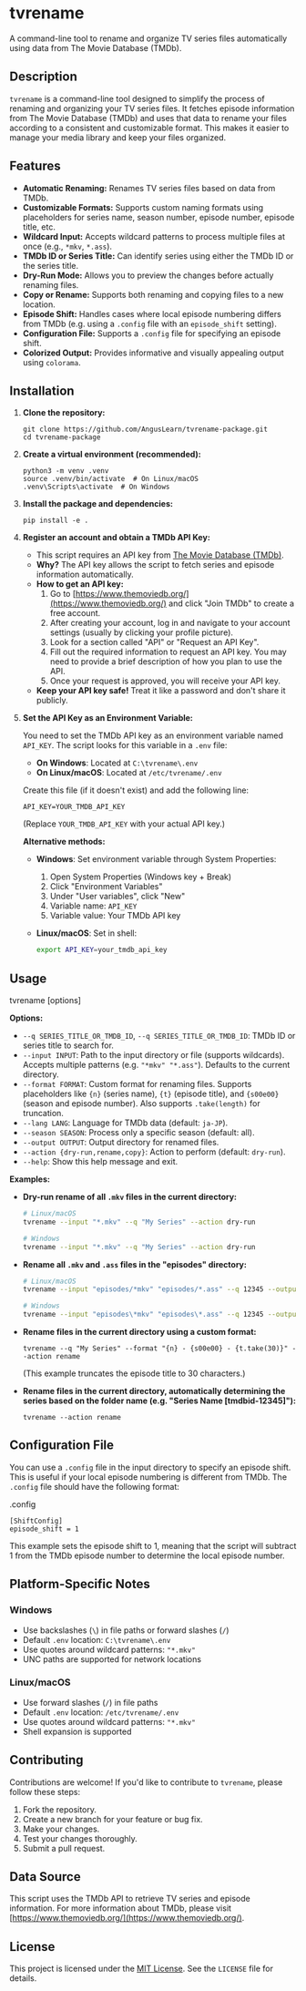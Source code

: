 # tvrename

A command-line tool to rename and organize TV series files automatically using data from The Movie Database (TMDb).

## Description

`tvrename` is a command-line tool designed to simplify the process of renaming and organizing your TV series files. It fetches episode information from The Movie Database (TMDb) and uses that data to rename your files according to a consistent and customizable format. This makes it easier to manage your media library and keep your files organized.

## Features

*   **Automatic Renaming:**  Renames TV series files based on data from TMDb.
*   **Customizable Formats:**  Supports custom naming formats using placeholders for series name, season number, episode number, episode title, etc.
*   **Wildcard Input:** Accepts wildcard patterns to process multiple files at once (e.g., `*mkv`, `*.ass`).
*   **TMDb ID or Series Title:**  Can identify series using either the TMDb ID or the series title.
*   **Dry-Run Mode:**  Allows you to preview the changes before actually renaming files.
*   **Copy or Rename:**  Supports both renaming and copying files to a new location.
*   **Episode Shift:**  Handles cases where local episode numbering differs from TMDb (e.g. using a `.config` file with an `episode_shift` setting).
*   **Configuration File:**  Supports a `.config` file for specifying an episode shift.
*   **Colorized Output:** Provides informative and visually appealing output using `colorama`.

## Installation

1.  **Clone the repository:**

    ```
    git clone https://github.com/AngusLearn/tvrename-package.git
    cd tvrename-package
    ```


2.  **Create a virtual environment (recommended):**

    ```
    python3 -m venv .venv
    source .venv/bin/activate  # On Linux/macOS
    .venv\Scripts\activate  # On Windows
    ```

3.  **Install the package and dependencies:**

    ```
    pip install -e .
    ```

4.  **Register an account and obtain a TMDb API Key:**

    *   This script requires an API key from [The Movie Database (TMDb)](https://www.themoviedb.org/).
    *   **Why?** The API key allows the script to fetch series and episode information automatically.
    *   **How to get an API key:**
        1.  Go to [https://www.themoviedb.org/](https://www.themoviedb.org/) and click "Join TMDb" to create a free account.
        2.  After creating your account, log in and navigate to your account settings (usually by clicking your profile picture).
        3.  Look for a section called "API" or "Request an API Key".
        4.  Fill out the required information to request an API key.  You may need to provide a brief description of how you plan to use the API.
        5.  Once your request is approved, you will receive your API key.
    *   **Keep your API key safe!**  Treat it like a password and don't share it publicly.
    

5.  **Set the API Key as an Environment Variable:**

    You need to set the TMDb API key as an environment variable named `API_KEY`. The script looks for this variable in a `.env` file:
    
    - **On Windows**: Located at `C:\tvrename\.env`
    - **On Linux/macOS**: Located at `/etc/tvrename/.env`

    Create this file (if it doesn't exist) and add the following line:

    ```plaintext
    API_KEY=YOUR_TMDB_API_KEY
    ```

    (Replace `YOUR_TMDB_API_KEY` with your actual API key.)

    **Alternative methods:**
    - **Windows**: Set environment variable through System Properties:
      1. Open System Properties (Windows key + Break)
      2. Click "Environment Variables"
      3. Under "User variables", click "New"
      4. Variable name: `API_KEY`
      5. Variable value: Your TMDb API key
    
    - **Linux/macOS**: Set in shell:
      ```bash
      export API_KEY=your_tmdb_api_key
      ```

## Usage

tvrename [options]

**Options:**

*   `--q SERIES_TITLE_OR_TMDB_ID`, `--q SERIES_TITLE_OR_TMDB_ID`: TMDb ID or series title to search for.
*   `--input INPUT`: Path to the input directory or file (supports wildcards). Accepts multiple patterns (e.g. `"*mkv" "*.ass"`). Defaults to the current directory.
*   `--format FORMAT`: Custom format for renaming files.  Supports placeholders like `{n}` (series name), `{t}` (episode title), and `{s00e00}` (season and episode number).  Also supports `.take(length)` for truncation.
*   `--lang LANG`: Language for TMDb data (default: `ja-JP`).
*   `--season SEASON`: Process only a specific season (default: all).
*   `--output OUTPUT`: Output directory for renamed files.
*   `--action {dry-run,rename,copy}`: Action to perform (default: `dry-run`).
*   `--help`: Show this help message and exit.

**Examples:**

*   **Dry-run rename of all `.mkv` files in the current directory:**

    ```bash
    # Linux/macOS
    tvrename --input "*.mkv" --q "My Series" --action dry-run
    
    # Windows
    tvrename --input "*.mkv" --q "My Series" --action dry-run
    ```

*   **Rename all `.mkv` and `.ass` files in the "episodes" directory:**

    ```bash
    # Linux/macOS
    tvrename --input "episodes/*mkv" "episodes/*.ass" --q 12345 --output "/output" --action copy
    
    # Windows
    tvrename --input "episodes\*mkv" "episodes\*.ass" --q 12345 --output "D:\output" --action copy
    ```

*   **Rename files in the current directory using a custom format:**

    ```
    tvrename --q "My Series" --format "{n} - {s00e00} - {t.take(30)}" --action rename
    ```

    (This example truncates the episode title to 30 characters.)

*   **Rename files in the current directory, automatically determining the series based on the folder name (e.g. "Series Name [tmdbid-12345]"):**

    ```
    tvrename --action rename
    ```

## Configuration File

You can use a `.config` file in the input directory to specify an episode shift. This is useful if your local episode numbering is different from TMDb. The `.config` file should have the following format:

.config
```
[ShiftConfig]
episode_shift = 1
```


This example sets the episode shift to 1, meaning that the script will subtract 1 from the TMDb episode number to determine the local episode number.

## Platform-Specific Notes

### Windows
- Use backslashes (`\`) in file paths or forward slashes (`/`)
- Default `.env` location: `C:\tvrename\.env`
- Use quotes around wildcard patterns: `"*.mkv"`
- UNC paths are supported for network locations

### Linux/macOS
- Use forward slashes (`/`) in file paths
- Default `.env` location: `/etc/tvrename/.env`
- Use quotes around wildcard patterns: `"*.mkv"`
- Shell expansion is supported

## Contributing

Contributions are welcome! If you'd like to contribute to `tvrename`, please follow these steps:

1.  Fork the repository.
2.  Create a new branch for your feature or bug fix.
3.  Make your changes.
4.  Test your changes thoroughly.
5.  Submit a pull request.

## Data Source

This script uses the TMDb API to retrieve TV series and episode information. For more information about TMDb, please visit [https://www.themoviedb.org/](https://www.themoviedb.org/).

## License

This project is licensed under the [MIT License](LICENSE).  See the `LICENSE` file for details.
